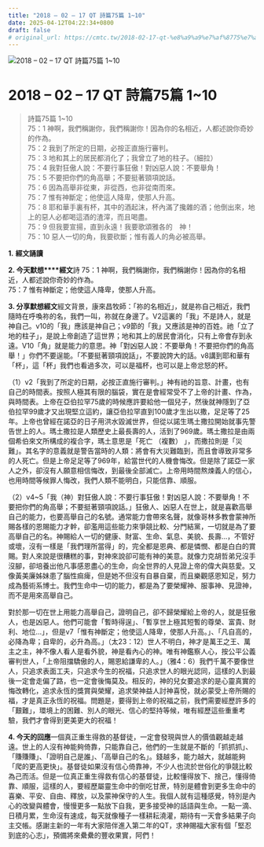 ```yaml
---
title: "2018 – 02 – 17 QT 詩篇75篇 1~10"
date: 2025-04-12T04:22:34+0800
draft: false
# original_url: https://cmtc.tw/2018-02-17-qt-%e8%a9%a9%e7%af%8775%e7%af%87-110
---
```


![2018 – 02 – 17 QT 詩篇75篇 1~10](/images/qt.jpg   "2018 – 02 – 17 QT 詩篇75篇 1~10")

# 2018 – 02 – 17 QT 詩篇75篇 1~10

> 詩篇75篇 1~10  
> 75：1 神啊，我們稱謝你，我們稱謝你！因為你的名相近，人都述說你奇妙的作為。  
> 75：2 我到了所定的日期，必按正直施行審判。  
> 75：3 地和其上的居民都消化了；我曾立了地的柱子。（細拉）  
> 75：4 我對狂傲人說：不要行事狂傲！對凶惡人說：不要舉角！  
> 75：5 不要把你們的角高舉；不要挺著頸項說話。  
> 75：6 因為高舉非從東，非從西，也非從南而來。  
> 75：7 惟有神斷定；他使這人降卑，使那人升高。  
> 75：8 耶和華手裏有杯，其中的酒起沫，杯內滿了攙雜的酒；他倒出來，地上的惡人必都喝這酒的渣滓，而且喝盡。  
> 75：9 但我要宣揚，直到永遠！我要歌頌雅各的　神！  
> 75：10 惡人一切的角，我要砍斷；惟有義人的角必被高舉。

**1.** **經文誦讀**

**2. 今天默想****經文**詩 75：1 神啊，我們稱謝你，我們稱謝你！因為你的名相近，人都述說你奇妙的作為。  
75：7 惟有神斷定；他使這人降卑，使那人升高。

**3. 分享默想經文**經文背景，康來昌牧師：「祢的名相近」，就是祢自己相近，我們隨時在呼喚祢的名，我們一叫，祢就在身邊了。V2這裏的「我」不是詩人，就是神自己。v10的「我」應該是神自己；v9節的「我」又應該是神的百姓。祂「立了地的柱子」，是說上帝創造了這世界；地和其上的居民會消化，只有上帝會存到永遠。V10「角」就是能力的意思。神「對凶惡人說：不要舉角！不要把你們的角高舉！」你們不要逞能。「不要挺著頸項說話」，不要說誇大的話。v8講到耶和華有「杯」，這「杯」我們也看過多次，可以是福杯，也可以是上帝忿怒的杯。

（1）v2「我到了所定的日期，必按正直施行審判。」神有祂的旨意、計畫，也有自己的時間表。按照人極其有限的腦袋，實在是會經常受不了上帝的計畫、作為，與時間表。上帝在亞伯拉罕75歲的時候應許要給他一個兒子，然後就神隱到了亞伯拉罕99歲才又出現堅立這約，讓亞伯拉罕直到100歲才生出以撒，足足等了25年。上帝也曾經在諾亞的日子用洪水毀滅世界，但從以諾生瑪土撒拉開始就事先警告世上的人。瑪土撒拉是人類歷史上最長壽的人，活到了969歲。瑪土撒拉是由兩個希伯來文所構成的複合字，瑪土意思是「死亡 （複數） 」，而撒拉則是「災難」。其名字的意義就是警告當時的人類：將會有大災難臨到，而且會導致非常多的人死亡。但是上帝足足等了969年，給當世代的人機會悔改。但是除了諾亞一家人之外，卻沒有人願意相信悔改，到最後全部滅亡。上帝用時間熬煉義人的信心，也用時間等候罪人悔改，我們人類不能明白，只能信靠、順服。

（2）v4~5「我（神）對狂傲人說：不要行事狂傲！對凶惡人說：不要舉角！不要把你們的角高舉；不要挺著頸項說話。」狂傲人、凶惡人在世上，就是喜歡高舉自己的能力，也要高舉自己的名號。通常能力會帶來名聲，就像哥林多教會蒙神所賜各樣的恩賜能力才幹，卻濫用這些能力來爭競比較、分門結黨，一切就是為了要高舉自己的名。神賜給人一切的健康、財富、生命、氣息、美貌、長壽…，不管好或壞，沒有一樣是「我們理所當得」的，完全都是恩典、都是憐憫、都是白白的賞賜。對人來說是很糟糕的事，對神來說卻可能有神的美意。就像力克胡哲弟兄沒手沒腳，卻培養出他凡事感恩盡心的生命，向全世界的人見證上帝的偉大與慈愛。又像黃美廉姊妹患了腦性痲痺，但是她不但沒有自暴自棄，而且樂觀感恩知足，努力成為藝術系博士。我們生命中一切的能力，都是為了要榮耀神、服事神、見證神，而不是用來高舉自己。

對於那一切在世上用能力高舉自己，證明自己，卻不歸榮耀給上帝的人，就是狂傲人，也是凶惡人。他們可能會「暫時得逞」、「暫享世上極其短暫的尊榮、富貴、財利、地位…」，但是v7「惟有神斷定；他使這人降卑，使那人升高。」、「凡自高的，必降為卑；自卑的，必升為高。」（太23：12）世人不明白，神才是萬王之王、萬主之主，神不像人看人是看外貌，神是看內心的神。唯有神鑑察人心，按公平公義審判世人，「上帝阻擋驕傲的人，賜恩給謙卑的人。」（雅4：6）我們千萬不要像世人，只追求表面工夫，只追求今生的祝福，只追求世人的眼光認同，這樣的人到最後一定會走偏了路，也一定會後悔莫及。相反的，神的兒女要追求的是心靈真實的悔改轉化，追求永恆的獎賞與榮耀，追求榮神益人討神喜悅，就必蒙受上帝所賜的福，才是真正永恆的祝福。問題是，要得到上帝的祝福之前，我們需要經歷許多的「艱難」，環境上的困難、別人的眼光、信心的堅持等候，唯有經歷這些重重考驗，我們才會得到更美更大的祝福！

**4. 今天的回應**一個真正重生得救的基督徒，一定會發現與世人的價值觀越走越遠。世上的人沒有神能夠倚靠，只能靠自己，他們的一生就是不斷的「抓抓抓」、「賺賺賺」、「證明自己是誰」、「高舉自己的名」。錢越多，能力越大，就越能夠「爬的更高更快」。基督徒如果沒有信心倚靠神，不少人也流於世俗化的爭競比較為己而活。但是一位真正重生得救有信心的基督徒，比較懂得放下、捨己，懂得倚靠、順服，這樣的人，要經歷屬靈生命中的倒吃甘蔗，特別是體會到更多生命中的喜樂、平安、自由、釋放，以及蒙神保守的人生。我個人就有這種感覺，特別是內心的改變與體會，慢慢更多一點放下自我，更多接受神的話語與生命。一點一滴、日積月累，生命沒有速成，每天就像種子一樣耕耘澆灌，期待有一天會多結果子向主交帳。感謝主新的一年有大家陪伴進入第二年的QT，求神賜福大家有個「堅忍到底的心志」，預備將來纍纍的豐收果實，阿們！